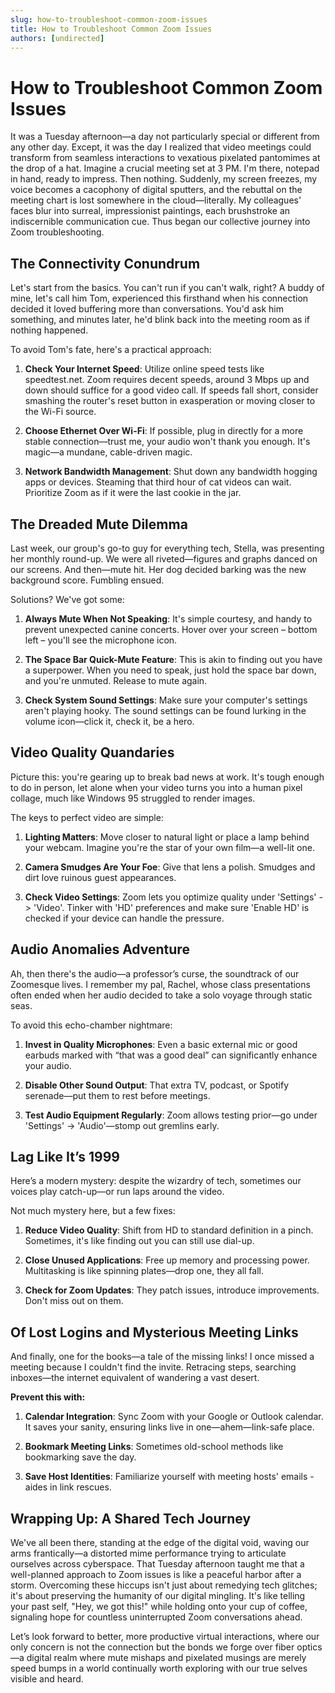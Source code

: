 ```yaml
---
slug: how-to-troubleshoot-common-zoom-issues
title: How to Troubleshoot Common Zoom Issues
authors: [undirected]
---
```



# How to Troubleshoot Common Zoom Issues

It was a Tuesday afternoon—a day not particularly special or different from any other day. Except, it was the day I realized that video meetings could transform from seamless interactions to vexatious pixelated pantomimes at the drop of a hat. Imagine a crucial meeting set at 3 PM. I'm there, notepad in hand, ready to impress. Then nothing. Suddenly, my screen freezes, my voice becomes a cacophony of digital sputters, and the rebuttal on the meeting chart is lost somewhere in the cloud—literally. My colleagues' faces blur into surreal, impressionist paintings, each brushstroke an indiscernible communication cue. Thus began our collective journey into Zoom troubleshooting.

## The Connectivity Conundrum

Let's start from the basics. You can't run if you can't walk, right? A buddy of mine, let's call him Tom, experienced this firsthand when his connection decided it loved buffering more than conversations. You'd ask him something, and minutes later, he'd blink back into the meeting room as if nothing happened.

To avoid Tom's fate, here's a practical approach:

1. **Check Your Internet Speed**: Utilize online speed tests like speedtest.net. Zoom requires decent speeds, around 3 Mbps up and down should suffice for a good video call. If speeds fall short, consider smashing the router's reset button in exasperation or moving closer to the Wi-Fi source. 

2. **Choose Ethernet Over Wi-Fi**: If possible, plug in directly for a more stable connection—trust me, your audio won't thank you enough. It's magic—a mundane, cable-driven magic.

3. **Network Bandwidth Management**: Shut down any bandwidth hogging apps or devices. Steaming that third hour of cat videos can wait. Prioritize Zoom as if it were the last cookie in the jar.

## The Dreaded Mute Dilemma

Last week, our group's go-to guy for everything tech, Stella, was presenting her monthly round-up. We were all riveted—figures and graphs danced on our screens. And then—mute hit. Her dog decided barking was the new background score. Fumbling ensued.

Solutions? We've got some:

1. **Always Mute When Not Speaking**: It's simple courtesy, and handy to prevent unexpected canine concerts. Hover over your screen – bottom left – you'll see the microphone icon.

2. **The Space Bar Quick-Mute Feature**: This is akin to finding out you have a superpower. When you need to speak, just hold the space bar down, and you're unmuted. Release to mute again.

3. **Check System Sound Settings**: Make sure your computer's settings aren't playing hooky. The sound settings can be found lurking in the volume icon—click it, check it, be a hero.

## Video Quality Quandaries

Picture this: you're gearing up to break bad news at work. It's tough enough to do in person, let alone when your video turns you into a human pixel collage, much like Windows 95 struggled to render images.

The keys to perfect video are simple:

1. **Lighting Matters**: Move closer to natural light or place a lamp behind your webcam. Imagine you're the star of your own film—a well-lit one.

2. **Camera Smudges Are Your Foe**: Give that lens a polish. Smudges and dirt love ruinous guest appearances.

3. **Check Video Settings**: Zoom lets you optimize quality under 'Settings' -> 'Video'. Tinker with 'HD' preferences and make sure 'Enable HD' is checked if your device can handle the pressure.

## Audio Anomalies Adventure

Ah, then there's the audio—a professor’s curse, the soundtrack of our Zoomesque lives. I remember my pal, Rachel, whose class presentations often ended when her audio decided to take a solo voyage through static seas.

To avoid this echo-chamber nightmare:

1. **Invest in Quality Microphones**: Even a basic external mic or good earbuds marked with “that was a good deal” can significantly enhance your audio.

2. **Disable Other Sound Output**: That extra TV, podcast, or Spotify serenade—put them to rest before meetings.

3. **Test Audio Equipment Regularly**: Zoom allows testing prior—go under 'Settings' -> 'Audio'—stomp out gremlins early.

## Lag Like It’s 1999

Here’s a modern mystery: despite the wizardry of tech, sometimes our voices play catch-up—or run laps around the video.

Not much mystery here, but a few fixes:

1. **Reduce Video Quality**: Shift from HD to standard definition in a pinch. Sometimes, it's like finding out you can still use dial-up.

2. **Close Unused Applications**: Free up memory and processing power. Multitasking is like spinning plates—drop one, they all fall.

3. **Check for Zoom Updates**: They patch issues, introduce improvements. Don't miss out on them.

## Of Lost Logins and Mysterious Meeting Links

And finally, one for the books—a tale of the missing links! I once missed a meeting because I couldn't find the invite. Retracing steps, searching inboxes—the internet equivalent of wandering a vast desert.

**Prevent this with:**

1. **Calendar Integration**: Sync Zoom with your Google or Outlook calendar. It saves your sanity, ensuring links live in one—ahem—link-safe place.

2. **Bookmark Meeting Links**: Sometimes old-school methods like bookmarking save the day.

3. **Save Host Identities**: Familiarize yourself with meeting hosts' emails - aides in link rescues.

## Wrapping Up: A Shared Tech Journey

We've all been there, standing at the edge of the digital void, waving our arms frantically—a distorted mime performance trying to articulate ourselves across cyberspace. That Tuesday afternoon taught me that a well-planned approach to Zoom issues is like a peaceful harbor after a storm. Overcoming these hiccups isn't just about remedying tech glitches; it's about preserving the humanity of our digital mingling. It's like telling your past self, "Hey, we got this!" while holding onto your cup of coffee, signaling hope for countless uninterrupted Zoom conversations ahead.

Let’s look forward to better, more productive virtual interactions, where our only concern is not the connection but the bonds we forge over fiber optics—a digital realm where mute mishaps and pixelated musings are merely speed bumps in a world continually worth exploring with our true selves visible and heard.